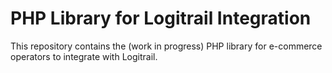 # PHP Library for Logitrail Integration

This repository contains the (work in progress) PHP library for e-commerce operators to integrate with Logitrail.
